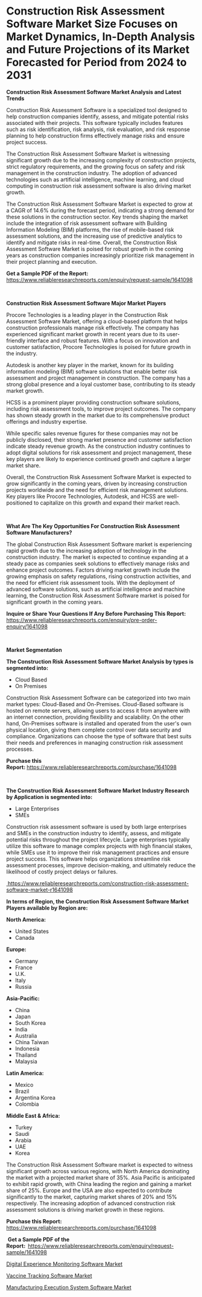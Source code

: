 <p><h1>Construction Risk Assessment Software Market Size Focuses on Market Dynamics, In-Depth Analysis and Future Projections of its Market Forecasted for Period from 2024 to 2031</h1></p><p><strong>Construction Risk Assessment Software Market Analysis and Latest Trends</strong></p>
<p><p>Construction Risk Assessment Software is a specialized tool designed to help construction companies identify, assess, and mitigate potential risks associated with their projects. This software typically includes features such as risk identification, risk analysis, risk evaluation, and risk response planning to help construction firms effectively manage risks and ensure project success.</p><p>The Construction Risk Assessment Software Market is witnessing significant growth due to the increasing complexity of construction projects, strict regulatory requirements, and the growing focus on safety and risk management in the construction industry. The adoption of advanced technologies such as artificial intelligence, machine learning, and cloud computing in construction risk assessment software is also driving market growth.</p><p>The Construction Risk Assessment Software Market is expected to grow at a CAGR of 14.6% during the forecast period, indicating a strong demand for these solutions in the construction sector. Key trends shaping the market include the integration of risk assessment software with Building Information Modeling (BIM) platforms, the rise of mobile-based risk assessment solutions, and the increasing use of predictive analytics to identify and mitigate risks in real-time. Overall, the Construction Risk Assessment Software Market is poised for robust growth in the coming years as construction companies increasingly prioritize risk management in their project planning and execution.</p></p>
<p><strong>Get a Sample PDF of the Report:&nbsp;</strong> <a href="https://www.reliableresearchreports.com/enquiry/request-sample/1641098">https://www.reliableresearchreports.com/enquiry/request-sample/1641098</a></p>
<p>&nbsp;</p>
<p><strong>Construction Risk Assessment Software Major Market Players</strong></p>
<p><p>Procore Technologies is a leading player in the Construction Risk Assessment Software Market, offering a cloud-based platform that helps construction professionals manage risk effectively. The company has experienced significant market growth in recent years due to its user-friendly interface and robust features. With a focus on innovation and customer satisfaction, Procore Technologies is poised for future growth in the industry.</p><p>Autodesk is another key player in the market, known for its building information modeling (BIM) software solutions that enable better risk assessment and project management in construction. The company has a strong global presence and a loyal customer base, contributing to its steady market growth.</p><p>HCSS is a prominent player providing construction software solutions, including risk assessment tools, to improve project outcomes. The company has shown steady growth in the market due to its comprehensive product offerings and industry expertise.</p><p>While specific sales revenue figures for these companies may not be publicly disclosed, their strong market presence and customer satisfaction indicate steady revenue growth. As the construction industry continues to adopt digital solutions for risk assessment and project management, these key players are likely to experience continued growth and capture a larger market share.</p><p>Overall, the Construction Risk Assessment Software Market is expected to grow significantly in the coming years, driven by increasing construction projects worldwide and the need for efficient risk management solutions. Key players like Procore Technologies, Autodesk, and HCSS are well-positioned to capitalize on this growth and expand their market reach.</p></p>
<p>&nbsp;</p>
<p><strong>What Are The Key Opportunities For Construction Risk Assessment Software Manufacturers?</strong></p>
<p><p>The global Construction Risk Assessment Software market is experiencing rapid growth due to the increasing adoption of technology in the construction industry. The market is expected to continue expanding at a steady pace as companies seek solutions to effectively manage risks and enhance project outcomes. Factors driving market growth include the growing emphasis on safety regulations, rising construction activities, and the need for efficient risk assessment tools. With the deployment of advanced software solutions, such as artificial intelligence and machine learning, the Construction Risk Assessment Software market is poised for significant growth in the coming years.</p></p>
<p><strong>Inquire or Share Your Questions If Any Before Purchasing This Report:</strong> <a href="https://www.reliableresearchreports.com/enquiry/pre-order-enquiry/1641098">https://www.reliableresearchreports.com/enquiry/pre-order-enquiry/1641098</a></p>
<p>&nbsp;</p>
<p><strong>Market Segmentation</strong></p>
<p><strong>The Construction Risk Assessment Software Market Analysis by types is segmented into:</strong></p>
<p><ul><li>Cloud Based</li><li>On Premises</li></ul></p>
<p><p>Construction Risk Assessment Software can be categorized into two main market types: Cloud-Based and On-Premises. Cloud-Based software is hosted on remote servers, allowing users to access it from anywhere with an internet connection, providing flexibility and scalability. On the other hand, On-Premises software is installed and operated from the user's own physical location, giving them complete control over data security and compliance. Organizations can choose the type of software that best suits their needs and preferences in managing construction risk assessment processes.</p></p>
<p><strong>Purchase this Report:&nbsp;</strong><a href="https://www.reliableresearchreports.com/purchase/1641098">https://www.reliableresearchreports.com/purchase/1641098</a></p>
<p>&nbsp;</p>
<p><strong>The Construction Risk Assessment Software Market Industry Research by Application is segmented into:</strong></p>
<p><ul><li>Large Enterprises</li><li>SMEs</li></ul></p>
<p><p>Construction risk assessment software is used by both large enterprises and SMEs in the construction industry to identify, assess, and mitigate potential risks throughout the project lifecycle. Large enterprises typically utilize this software to manage complex projects with high financial stakes, while SMEs use it to improve their risk management practices and ensure project success. This software helps organizations streamline risk assessment processes, improve decision-making, and ultimately reduce the likelihood of costly project delays or failures.</p></p>
<p><a href="https://www.reliableresearchreports.com/construction-risk-assessment-software-market-r1641098">&nbsp;https://www.reliableresearchreports.com/construction-risk-assessment-software-market-r1641098</a></p>
<p><strong>In terms of Region, the Construction Risk Assessment Software Market Players available by Region are:</strong></p>
<p>
    <p> <strong> North America: </strong>
        <ul>
            <li>United States</li>
            <li>Canada</li>
        </ul>
        </p> 
    <p> <strong> Europe: </strong>
        <ul>
            <li>Germany</li>
            <li>France</li>
            <li>U.K.</li>
            <li>Italy</li>
            <li>Russia</li>
        </ul>
        </p> 
    <p> <strong> Asia-Pacific: </strong>
        <ul>
            <li>China</li>
            <li>Japan</li>
            <li>South Korea</li>
            <li>India</li>
            <li>Australia</li>
            <li>China Taiwan</li>
            <li>Indonesia</li>
            <li>Thailand</li>
            <li>Malaysia</li>
        </ul>
        </p> 
    <p> <strong> Latin America: </strong>
        <ul>
            <li>Mexico</li>
            <li>Brazil</li>
            <li>Argentina Korea</li>
            <li>Colombia</li>
        </ul>
        </p> 
    <p> <strong> Middle East & Africa: </strong>
        <ul>
            <li>Turkey</li>
            <li>Saudi</li>
            <li>Arabia</li>
            <li>UAE</li>
            <li>Korea</li>
        </ul>
    </p>
    </p>
<p><p>The Construction Risk Assessment Software market is expected to witness significant growth across various regions, with North America dominating the market with a projected market share of 35%. Asia Pacific is anticipated to exhibit rapid growth, with China leading the region and gaining a market share of 25%. Europe and the USA are also expected to contribute significantly to the market, capturing market shares of 20% and 15% respectively. The increasing adoption of advanced construction risk assessment solutions is driving market growth in these regions.</p></p>
<p><strong>Purchase this Report: </strong><a href="https://www.reliableresearchreports.com/purchase/1641098">https://www.reliableresearchreports.com/purchase/1641098</a></p>
<p>&nbsp;<strong>Get a Sample PDF of the Report:&nbsp;&nbsp;</strong><a href="https://www.reliableresearchreports.com/enquiry/request-sample/1641098">https://www.reliableresearchreports.com/enquiry/request-sample/1641098</a></p>
<p><strong></strong></p>
<p><p><a href="https://github.com/edaunhshhs/Market-Research-Report-List-1/blob/main/digital-experience-monitoring-software-market.md">Digital Experience Monitoring Software Market</a></p><p><a href="https://github.com/carolinehamilton5656/Market-Research-Report-List-1/blob/main/vaccine-tracking-software-market.md">Vaccine Tracking Software Market</a></p><p><a href="https://github.com/adriannay56456/Market-Research-Report-List-1/blob/main/manufacturing-execution-system-software-market.md">Manufacturing Execution System Software Market</a></p></p>